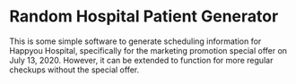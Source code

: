 Random Hospital Patient Generator
=================================

This is some simple software to generate scheduling information for
Happyou Hospital, specifically for the marketing promotion special
offer on July 13, 2020.  However, it can be extended to function for
more regular checkups without the special offer.
